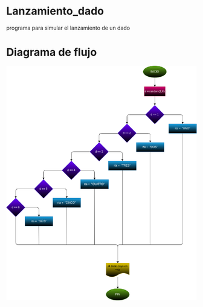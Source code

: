 # Lanzamiento_dado
programa para simular el lanzamiento de un dado

# Diagrama de flujo
![Diagrama de flujo](diagrama.png "diagrama de flujo")
